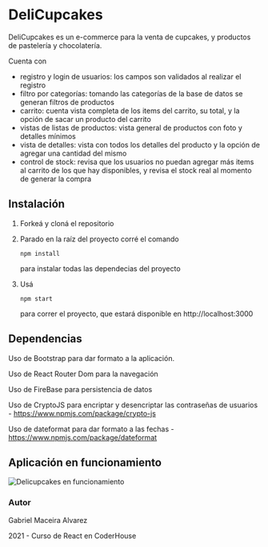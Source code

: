 # DeliCupcakes

DeliCupcakes es un e-commerce para la venta de cupcakes, y productos de pastelería y chocolatería.

Cuenta con

- registro y login de usuarios: los campos son validados al realizar el registro
-  filtro por categorías: tomando las categorías de la base de datos se generan filtros de productos
- carrito: cuenta vista completa de los items del carrito, su total, y la opción de sacar un producto del carrito
- vistas de listas de productos: vista general de productos con foto y detalles mínimos
- vista de detalles: vista con todos los detalles del producto y la opción de agregar una cantidad del mismo
- control de stock: revisa que los usuarios no puedan agregar más items al carrito de los que hay disponibles, y revisa el stock real al momento de generar la compra

## Instalación

1. Forkeá y cloná el repositorio

2. Parado en la raíz del proyecto corré el comando 

   ```
   npm install
   ```

    para instalar todas las dependecias del proyecto

3. Usá 

   ```
   npm start
   ```

    para correr el proyecto, que estará disponible en http://localhost:3000



## Dependencias

Uso de Bootstrap para dar formato a la aplicación.

Uso de React Router Dom para la navegación

Uso de FireBase para persistencia de datos

Uso de CryptoJS para encriptar y desencriptar las contraseñas de usuarios - https://www.npmjs.com/package/crypto-js

Uso de dateformat para dar formato a las fechas - https://www.npmjs.com/package/dateformat



## Aplicación en funcionamiento

![Delicupcakes en funcionamiento](https://github.com/gabrielmaceira/ecommerce-maceira/blob/master/delicupcakes-en-funcionamiento.gif)

### Autor

Gabriel Maceira Alvarez

2021 - Curso de React en CoderHouse
